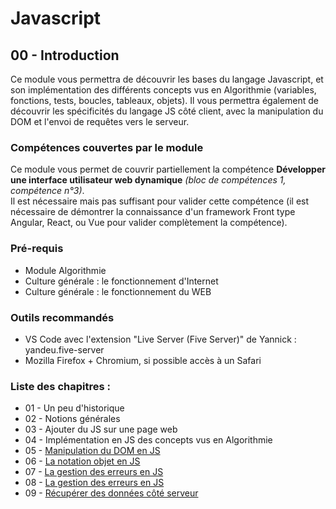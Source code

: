 # Javascript

## 00 - Introduction

Ce module vous permettra de découvrir les bases du langage Javascript, et son implémentation des différents concepts vus en Algorithmie (variables, fonctions, tests, boucles, tableaux, objets). Il vous permettra également de découvrir les spécificités du langage JS côté client, avec la manipulation du DOM et l'envoi de requêtes vers le serveur.

### Compétences couvertes par le module

Ce module vous permet de couvrir partiellement la compétence **Développer une interface utilisateur web dynamique** *(bloc de compétences 1, compétence n°3)*.  
Il est nécessaire mais pas suffisant pour valider cette compétence (il est nécessaire de démontrer la connaissance d'un framework Front type Angular, React, ou Vue pour valider complètement la compétence).

### Pré-requis

  * Module Algorithmie
  * Culture générale : le fonctionnement d'Internet
  * Culture générale : le fonctionnement du WEB

### Outils recommandés

  * VS Code avec l'extension "Live Server (Five Server)" de Yannick : yandeu.five-server
  * Mozilla Firefox + Chromium, si possible accès à un Safari

### Liste des chapitres :

  * 01 - Un peu d'historique
  * 02 - Notions générales
  * 03 - Ajouter du JS sur une page web
  * 04 - Implémentation en JS des concepts vus en Algorithmie
  * 05 - [Manipulation du DOM en JS](05_-_Manipulation_du_DOM_en_JS.md)
  * 06 - [La notation objet en JS](06_-_La_notation_objet.md)
  * 07 - [La gestion des erreurs en JS](07_-_La_gestion_des_erreurs.md)
  * 08 - [La gestion des erreurs en JS](08_-_Conserver_des_valeurs_dans_le_navigateur.md)
  * 09 - [Récupérer des données côté serveur](09_-_Récupérer_des_données_côté_serveur.md)



  
